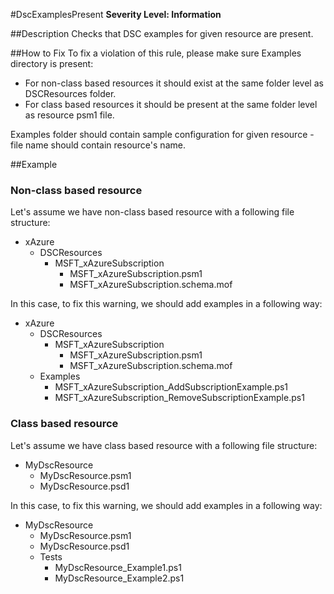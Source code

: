 ﻿#DscExamplesPresent
**Severity Level: Information**

##Description
Checks that DSC examples for given resource are present.

##How to Fix
To fix a violation of this rule, please make sure Examples directory is present:
* For non-class based resources it should exist at the same folder level as DSCResources folder.
* For class based resources it should be present at the same folder level as resource psm1 file.

Examples folder should contain sample configuration for given resource - file name should contain resource's name.

##Example
### Non-class based resource
Let's assume we have non-class based resource with a following file structure:
* xAzure
  * DSCResources
    * MSFT_xAzureSubscription
      * MSFT_xAzureSubscription.psm1
      * MSFT_xAzureSubscription.schema.mof

In this case, to fix this warning, we should add examples in a following way:
* xAzure
  * DSCResources
    * MSFT_xAzureSubscription
      * MSFT_xAzureSubscription.psm1
      * MSFT_xAzureSubscription.schema.mof
  * Examples
    * MSFT_xAzureSubscription_AddSubscriptionExample.ps1
    * MSFT_xAzureSubscription_RemoveSubscriptionExample.ps1

### Class based resource
Let's assume we have class based resource with a following file structure:
* MyDscResource
    * MyDscResource.psm1
    * MyDscResource.psd1

In this case, to fix this warning, we should add examples in a following way:
* MyDscResource
    * MyDscResource.psm1
    * MyDscResource.psd1
    * Tests
      * MyDscResource_Example1.ps1
      * MyDscResource_Example2.ps1
